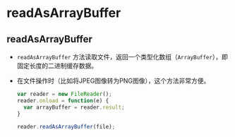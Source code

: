 # readAsArrayBuffer

## readAsArrayBuffer

  - `readAsArrayBuffer` 方法读取文件，返回一个类型化数组（`ArrayBuffer`），即固定长度的二进制缓存数据。

  - 在文件操作时（比如将JPEG图像转为PNG图像），这个方法非常方便。

    ```javascript
    var reader = new FileReader();
    reader.onload = function(e) {
      var arrayBuffer = reader.result;
    }

    reader.readAsArrayBuffer(file);
    ```
